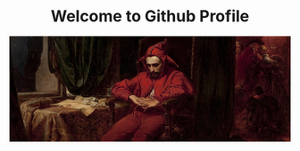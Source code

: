 <h1 style="text-align: center;">Welcome to Github Profile</h1>

![Header](./imgs/Jan_Matejko_Staczyk.jpg)

